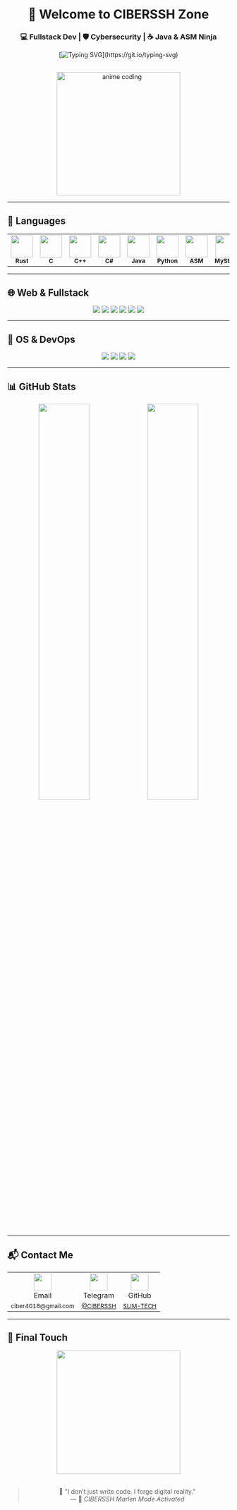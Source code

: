 <h1 align="center">🌸 Welcome to CIBERSSH Zone</h1>

<h3 align="center">💻 Fullstack Dev | 🛡 Cybersecurity | ☕ Java & ASM Ninja</h3>

<div align="center">

[![Typing SVG](https://readme-typing-svg.demolab.com?font=Fira+Code&weight=600&size=25&duration=4000&pause=1000&color=F875AA&center=true&vCenter=true&width=700&lines=Hi!+I'm+Marlen+(CIBERSSH)!;I+code+in+Java%2C+ASM%2C+Python%2C+C%2B%2B...;Cyberpunk+Dev+by+heart.;Stay+hacker%2C+stay+creative!)](https://git.io/typing-svg)

<br>

<img src="https://media.tenor.com/aW9H7qvWy10AAAAC/anime-hacker.gif" width="280" alt="anime coding">

</div>

---

## 🧠 Languages

<div align="center">

<table>
  <tr>
    <td align="center"><img src="https://cdn.jsdelivr.net/gh/devicons/devicon/icons/rust/rust-original.svg" width="50"/><br><sub><b>Rust</b></sub></td>
    <td align="center"><img src="https://cdn.jsdelivr.net/gh/devicons/devicon/icons/c/c-original.svg" width="50"/><br><sub><b>C</b></sub></td>
    <td align="center"><img src="https://cdn.jsdelivr.net/gh/devicons/devicon/icons/cplusplus/cplusplus-original.svg" width="50"/><br><sub><b>C++</b></sub></td>
    <td align="center"><img src="https://cdn.jsdelivr.net/gh/devicons/devicon/icons/csharp/csharp-original.svg" width="50"/><br><sub><b>C#</b></sub></td>
    <td align="center"><img src="https://cdn.jsdelivr.net/gh/devicons/devicon/icons/java/java-original.svg" width="50"/><br><sub><b>Java</b></sub></td>
    <td align="center"><img src="https://cdn.jsdelivr.net/gh/devicons/devicon/icons/python/python-original.svg" width="50"/><br><sub><b>Python</b></sub></td>
    <td align="center"><img src="https://upload.wikimedia.org/wikipedia/commons/2/2e/Assembly_logo.svg" width="50"/><br><sub><b>ASM</b></sub></td>
    <td align="center"><img src="https://raw.githubusercontent.com/SLIM-TECH/SLIM-TECH/main/e1c9d876-ec18-4868-a2bd-dd0e6f360130.png" width="50"/><br><sub><b>MyStyle</b></sub></td>
  </tr>
</table>

</div>


---

## 🌐 Web & Fullstack

<div align="center">

<img src="https://img.shields.io/badge/HTML5-E34F26?style=for-the-badge&logo=html5&logoColor=white"/>
<img src="https://img.shields.io/badge/CSS3-1572B6?style=for-the-badge&logo=css3&logoColor=white"/>
<img src="https://img.shields.io/badge/JavaScript-F7DF1E?style=for-the-badge&logo=javascript&logoColor=black"/>
<img src="https://img.shields.io/badge/TypeScript-3178C6?style=for-the-badge&logo=typescript&logoColor=white"/>
<img src="https://img.shields.io/badge/React-61DAFB?style=for-the-badge&logo=react&logoColor=black"/>
<img src="https://img.shields.io/badge/.NET-512BD4?style=for-the-badge&logo=dotnet&logoColor=white"/>

</div>

---

## 🐧 OS & DevOps

<div align="center">

<img src="https://img.shields.io/badge/Linux-FCC624?style=for-the-badge&logo=linux&logoColor=black"/>
<img src="https://img.shields.io/badge/Bash-4EAA25?style=for-the-badge&logo=gnu-bash&logoColor=white"/>
<img src="https://img.shields.io/badge/Docker-2496ED?style=for-the-badge&logo=docker&logoColor=white"/>
<img src="https://img.shields.io/badge/Kubernetes-326CE5?style=for-the-badge&logo=kubernetes&logoColor=white"/>

</div>

---

## 📊 GitHub Stats

<div align="center">

<img src="https://github-readme-stats.vercel.app/api?username=SLIM-TECH&show_icons=true&theme=tokyonight&hide_border=true" width="48%"/>
<img src="https://github-readme-stats.vercel.app/api/top-langs/?username=SLIM-TECH&layout=compact&theme=tokyonight&hide_border=true" width="48%"/>

</div>

---

## 📬 Contact Me

<div align="center">

<table>
<tr>
  <td align="center"><img src="https://cdn-icons-png.flaticon.com/512/732/732200.png" width="40"/><br>Email</td>
  <td align="center"><img src="https://cdn-icons-png.flaticon.com/512/2111/2111646.png" width="40"/><br>Telegram</td>
  <td align="center"><img src="https://cdn-icons-png.flaticon.com/512/733/733553.png" width="40"/><br>GitHub</td>
</tr>
<tr>
  <td align="center"><sub>ciber4018@gmail.com</sub></td>
  <td align="center"><sub><a href="https://t.me/CIBERSSH">@CIBERSSH</a></sub></td>
  <td align="center"><sub><a href="https://github.com/SLIM-TECH">SLIM-TECH</a></sub></td>
</tr>
</table>

</div>

---

## 🤖 Final Touch

<div align="center">

<img src="https://media.tenor.com/5nN1MvFVu8gAAAAC/anime-girl-coding.gif" width="280"><br><br>

> 💬 "I don’t just write code. I forge digital reality."  
> — 👾 *CIBERSSH Marlen Mode Activated*

</div>
